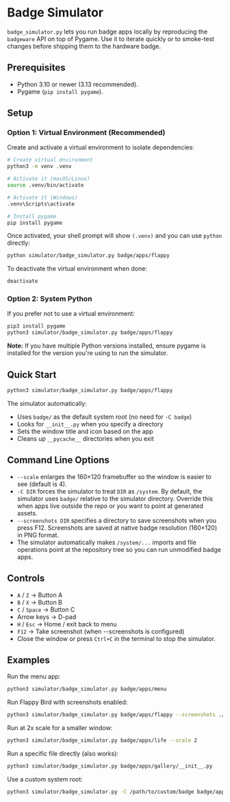 # Badge Simulator

`badge_simulator.py` lets you run badge apps locally by reproducing the `badgeware`
API on top of Pygame. Use it to iterate quickly or to smoke-test changes before
shipping them to the hardware badge.

## Prerequisites
- Python 3.10 or newer (3.13 recommended).
- Pygame (`pip install pygame`).

## Setup

### Option 1: Virtual Environment (Recommended)

Create and activate a virtual environment to isolate dependencies:

```bash
# Create virtual environment
python3 -m venv .venv

# Activate it (macOS/Linux)
source .venv/bin/activate

# Activate it (Windows)
.venv\Scripts\activate

# Install pygame
pip install pygame
```

Once activated, your shell prompt will show `(.venv)` and you can use `python` directly:

```bash
python simulator/badge_simulator.py badge/apps/flappy
```

To deactivate the virtual environment when done:

```bash
deactivate
```

### Option 2: System Python

If you prefer not to use a virtual environment:

```bash
pip3 install pygame
python3 simulator/badge_simulator.py badge/apps/flappy
```

**Note:** If you have multiple Python versions installed, ensure pygame is installed for the version you're using to run the simulator.

## Quick Start

```bash
python3 simulator/badge_simulator.py badge/apps/flappy
```

The simulator automatically:
- Uses `badge/` as the default system root (no need for `-C badge`)
- Looks for `__init__.py` when you specify a directory
- Sets the window title and icon based on the app
- Cleans up `__pycache__` directories when you exit

## Command Line Options

- `--scale` enlarges the 160×120 framebuffer so the window is easier to see
  (default is 4).
- `-C DIR` forces the simulator to treat `DIR` as `/system`. By default, the simulator
  uses `badge/` relative to the simulator directory. Override this when apps
  live outside the repo or you want to point at generated assets.
- `--screenshots DIR` specifies a directory to save screenshots when you press F12.
  Screenshots are saved at native badge resolution (160×120) in PNG format.
- The simulator automatically makes `/system/...` imports and file operations
  point at the repository tree so you can run unmodified badge apps.

## Controls
- `A` / `Z` → Button A
- `B` / `X` → Button B
- `C` / `Space` → Button C
- Arrow keys → D-pad
- `H` / `Esc` → Home / exit back to menu
- `F12` → Take screenshot (when --screenshots is configured)
- Close the window or press `Ctrl+C` in the terminal to stop the simulator.

## Examples

Run the menu app:
```bash
python3 simulator/badge_simulator.py badge/apps/menu
```

Run Flappy Bird with screenshots enabled:
```bash
python3 simulator/badge_simulator.py badge/apps/flappy --screenshots ./screenshots
```

Run at 2x scale for a smaller window:
```bash
python3 simulator/badge_simulator.py badge/apps/life --scale 2
```

Run a specific file directly (also works):
```bash
python3 simulator/badge_simulator.py badge/apps/gallery/__init__.py
```

Use a custom system root:
```bash
python3 simulator/badge_simulator.py -C /path/to/custom/badge badge/apps/quest
```
